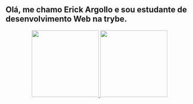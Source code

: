 ## Olá, me chamo Erick Argollo e sou estudante de desenvolvimento Web na trybe.

<div align="center">
  <a href="https://github.com/ErickArgollo">
  <img height="180em" src="https://github-readme-stats.vercel.app/api?username=ErickArgollo&show_icons=true&theme=tokyonight&include_all_commits=true&count_private=true"/>
  <img height="180em" src="https://github-readme-stats.vercel.app/api/top-langs/?username=ErickArgollo&layout=compact&langs_count=7&theme=tokyonight"/>
</div>
